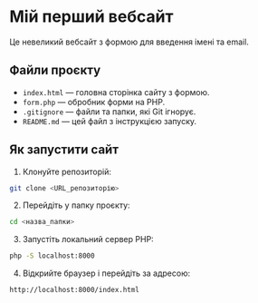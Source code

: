 # Мій перший вебсайт

Це невеликий вебсайт з формою для введення імені та email.

## Файли проєкту

- `index.html` — головна сторінка сайту з формою.
- `form.php` — обробник форми на PHP.
- `.gitignore` — файли та папки, які Git ігнорує.
- `README.md` — цей файл з інструкцією запуску.

## Як запустити сайт

1. Клонуйте репозиторій:

```bash
git clone <URL_репозиторію>
```

2. Перейдіть у папку проєкту:

```bash
cd <назва_папки>
```

3. Запустіть локальний сервер PHP:

```bash
php -S localhost:8000
```

4. Відкрийте браузер і перейдіть за адресою:

```
http://localhost:8000/index.html
```

